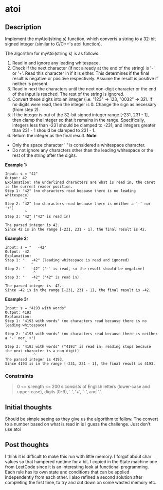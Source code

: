 # atoi

## Description

Implement the myAtoi(string s) function, which converts a string to a 32-bit signed integer (similar to C/C++'s atoi function).

The algorithm for myAtoi(string s) is as follows:

1. Read in and ignore any leading whitespace.
1. Check if the next character (if not already at the end of the string) is '-' or '+'. Read this character in if it is either. This determines if the final result is negative or positive respectively. Assume the result is positive if neither is present.
1. Read in next the characters until the next non-digit character or the end of the input is reached. The rest of the string is ignored.
1. Convert these digits into an integer (i.e. "123" -> 123, "0032" -> 32). If no digits were read, then the integer is 0. Change the sign as necessary (from step 2).
1. If the integer is out of the 32-bit signed integer range [-231, 231 - 1], then clamp the integer so that it remains in the range. Specifically, integers less than -231 should be clamped to -231, and integers greater than 231 - 1 should be clamped to 231 - 1.
1. Return the integer as the final result.
**Note**:

- Only the space character ' ' is considered a whitespace character.
- Do not ignore any characters other than the leading whitespace or the rest of the string after the digits.

**Example 1:**

```text
Input: s = "42"
Output: 42
Explanation: The underlined characters are what is read in, the caret is the current reader position.
Step 1: "42" (no characters read because there is no leading whitespace)
         ^
Step 2: "42" (no characters read because there is neither a '-' nor '+')
         ^
Step 3: "42" ("42" is read in)
           ^
The parsed integer is 42.
Since 42 is in the range [-231, 231 - 1], the final result is 42.
```

**Example 2:**

```text
Input: s = "   -42"
Output: -42
Explanation:
Step 1: "   -42" (leading whitespace is read and ignored)
            ^
Step 2: "   -42" ('-' is read, so the result should be negative)
             ^
Step 3: "   -42" ("42" is read in)
               ^
The parsed integer is -42.
Since -42 is in the range [-231, 231 - 1], the final result is -42.
```

**Example 3:**

```text
Input: s = "4193 with words"
Output: 4193
Explanation:
Step 1: "4193 with words" (no characters read because there is no leading whitespace)
         ^
Step 2: "4193 with words" (no characters read because there is neither a '-' nor '+')
         ^
Step 3: "4193 with words" ("4193" is read in; reading stops because the next character is a non-digit)
             ^
The parsed integer is 4193.
Since 4193 is in the range [-231, 231 - 1], the final result is 4193.
```

### Constraints

> 0 <= s.length <= 200
> s consists of English letters (lower-case and upper-case), digits (0-9), ' ', '+', '-', and '.'.

## Initial thoughts

Should be simple seeing as they give us the algorithm to follow. The convert to a number based on what is read in is I guess the challenge. Just don't use atoi

## Post thoughts

I think it is difficult to make this run with little memory. I forgot about char values so that hampered runtime for a bit. I copied in the State machine one from LeetCode since it is an interesting look at functional programming. Each rule has its own state and conditions that can be applied independently from each other.
I also refined a second solution after completing the first time, to try and cut down on some wasted memory etc.
